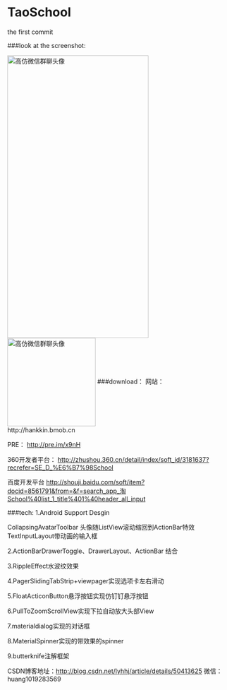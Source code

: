 # TaoSchool
the first commit

###look at the screenshot:

<img src="http://img.blog.csdn.net/20160101143739659" width = "320" height = "640" alt="高仿微信群聊头像" align=center />

<img src="http://img.blog.csdn.net/20151229160604230" width = "200" height = "200" alt="高仿微信群聊头像" align=center />
###download：
网站： 
http://hankkin.bmob.cn 

PRE： 
http://pre.im/x9nH 

360开发者平台： 
http://zhushou.360.cn/detail/index/soft_id/3181637?recrefer=SE_D_%E6%B7%98School 

百度开发平台 
http://shouji.baidu.com/soft/item?docid=8561791&from=&f=search_app_淘School%40list_1_title%401%40header_all_input 

###tech:
1.Android Support Desgin

CollapsingAvatarToolbar 头像随ListView滚动缩回到ActionBar特效 
TextInputLayout带动画的输入框

2.ActionBarDrawerToggle、DrawerLayout、ActionBar 结合

3.RippleEffect水波纹效果

4.PagerSlidingTabStrip+viewpager实现选项卡左右滑动

5.FloatActiconButton悬浮按钮实现仿钉钉悬浮按钮

6.PullToZoomScrollView实现下拉自动放大头部View

7.materialdialog实现的对话框

8.MaterialSpinner实现的带效果的spinner

9.butterknife注解框架

CSDN博客地址：http://blog.csdn.net/lyhhj/article/details/50413625
微信：huang1019283569


